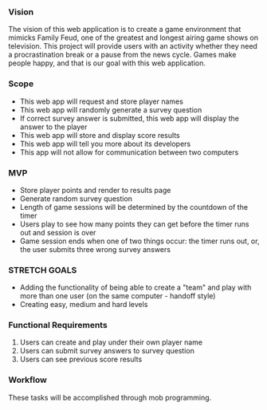 ### Vision

The vision of this web application is to create a game environment that mimicks Family Feud, one of the greatest and longest airing game shows on television.  This project will provide users with an activity whether they need a procrastination break or a pause from the news cycle.  Games make people happy, and that is our goal with this web application.

### Scope 
- This web app will request and store player names
- This web app will randomly generate a survey question
- If correct survey answer is submitted, this web app will display the answer to the player
- This web app will store and display score results
- This web app will tell you more about its developers
- This app will not allow for communication between two computers

### MVP
- Store player points and render to results page
- Generate random survey question
- Length of game sessions will be determined by the countdown of the timer
- Users play to see how many points they can get before the timer runs out and session is over
- Game session ends when one of two things occur: the timer runs out, or, the user submits three wrong survey answers

### STRETCH GOALS
- Adding the functionality of being able to create a "team" and play with more than one user (on the same computer - handoff style)
- Creating easy, medium and hard levels

### Functional Requirements
1. Users can create and play under their own player name
1. Users can submit survey answers to survey question
1. Users can see previous score results

### Workflow 
These tasks will be accomplished through mob programming.
